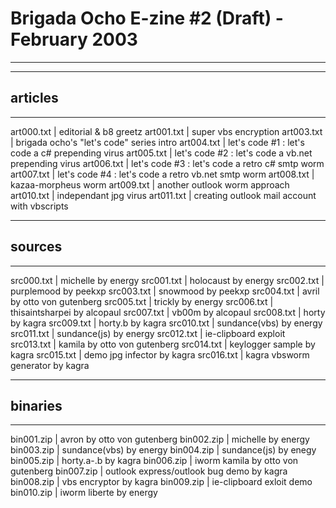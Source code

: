 # Brigada Ocho E-zine #2 (Draft) - February 2003
----------------------

---------
## articles
---------

art000.txt | editorial & b8 greetz
art001.txt | super vbs encryption
art003.txt | brigada ocho's "let's code" series intro
art004.txt | let's code #1 : let's code a c# prepending virus
art005.txt | let's code #2 : let's code a vb.net prepending virus
art006.txt | let's code #3 : let's code a retro c# smtp worm
art007.txt | let's code #4 : let's code a retro vb.net smtp worm
art008.txt | kazaa-morpheus worm
art009.txt | another outlook worm approach
art010.txt | independant jpg virus
art011.txt | creating outlook mail account with vbscripts

---------
## sources
---------

src000.txt | michelle by energy
src001.txt | holocaust by energy
src002.txt | purplemood by peekxp
src003.txt | snowmood by peekxp
src004.txt | avril by otto von gutenberg
src005.txt | trickly by energy
src006.txt | thisaintsharpei by alcopaul
src007.txt | vb00m by alcopaul
src008.txt | horty by kagra
src009.txt | horty.b by kagra
src010.txt | sundance(vbs) by energy
src011.txt | sundance(js) by energy
src012.txt | ie-clipboard exploit
src013.txt | kamila by otto von gutenberg
src014.txt | keylogger sample by kagra
src015.txt | demo jpg infector by kagra
src016.txt | kagra vbsworm generator by kagra

---------
## binaries
---------

bin001.zip | avron by otto von gutenberg
bin002.zip | michelle by energy
bin003.zip | sundance(vbs) by energy
bin004.zip | sundance(js) by enegy
bin005.zip | horty.a-.b by kagra
bin006.zip | iworm kamila by otto von gutenberg
bin007.zip | outlook express/outlook bug demo by kagra
bin008.zip | vbs encryptor by kagra
bin009.zip | ie-clipboard exloit demo
bin010.zip | iworm liberte by energy
